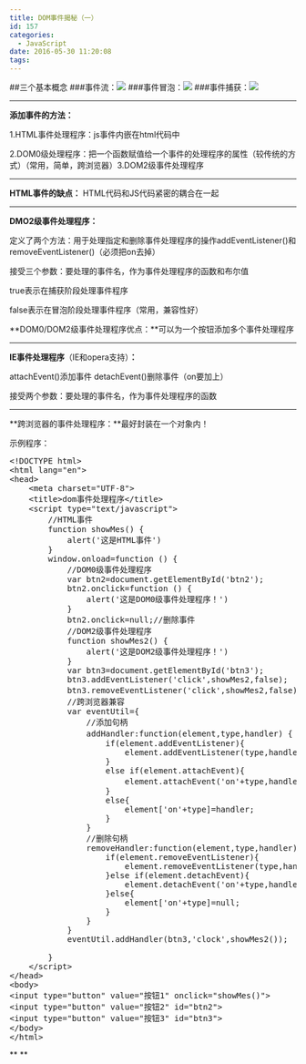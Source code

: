```yaml
---
title: DOM事件揭秘（一）
id: 157
categories:
  - JavaScript
date: 2016-05-30 11:20:08
tags:
---
```

##三个基本概念
###事件流：![](http://e.zohar.com.cn/wordpress/wp-content/uploads/2016/05/49592637d5a91e5f29ce2d503da33a81.jpeg)
###事件冒泡：![](http://e.zohar.com.cn/wordpress/wp-content/uploads/2016/05/381d8f294ba403fb47ec14fe346bb2fc.jpeg)
###事件捕获：![](http://e.zohar.com.cn/wordpress/wp-content/uploads/2016/05/536931176ba70a3ace2d6b18f6b07ce7.jpeg)
***
**添加事件的方法：**
<!--more-->
1.HTML事件处理程序：js事件内嵌在html代码中

2.DOM0级处理程序：把一个函数赋值给一个事件的处理程序的属性（较传统的方式）（常用，简单，跨浏览器）3.DOM2级事件处理程序
***
**HTML事件的缺点：**
HTML代码和JS代码紧密的耦合在一起
***
**DMO2级事件处理程序：**

定义了两个方法：用于处理指定和删除事件处理程序的操作addEventListener()和removeEventListener()（必须把on去掉）

接受三个参数：要处理的事件名，作为事件处理程序的函数和布尔值

true表示在捕获阶段处理事件程序

false表示在冒泡阶段处理事件程序（常用，兼容性好）

**DOM0/DOM2级事件处理程序优点：**可以为一个按钮添加多个事件处理程序
***
**IE事件处理程序**（IE和opera支持）**：**

attachEvent()添加事件
detachEvent()删除事件（on要加上）

接受两个参数：要处理的事件名，作为事件处理程序的函数
***
**跨浏览器的事件处理程序：**最好封装在一个对象内！

示例程序：
<pre>&lt;!DOCTYPE html&gt;
&lt;html lang="en"&gt;
&lt;head&gt;
    &lt;meta charset="UTF-8"&gt;
    &lt;title&gt;dom事件处理程序&lt;/title&gt;
    &lt;script type="text/javascript"&gt;
        //HTML事件
        function showMes() {
            alert('这是HTML事件')
        }
        window.onload=function () {
            //DOM0级事件处理程序
            var btn2=document.getElementById('btn2');
            btn2.onclick=function () {
                alert('这是DOM0级事件处理程序！')
            }
            btn2.onclick=null;//删除事件
            //DOM2级事件处理程序
            function showMes2() {
                alert('这是DOM2级事件处理程序！')
            }
            var btn3=document.getElementById('btn3');
            btn3.addEventListener('click',showMes2,false);
            btn3.removeEventListener('click',showMes2,false);//删除事件
            //跨浏览器兼容
            var eventUtil={
                //添加句柄
                addHandler:function(element,type,handler) {    //type参数不带on
                    if(element.addEventListener){
                        element.addEventListener(type,handler,false);
                    }
                    else if(element.attachEvent){
                        element.attachEvent('on'+type,handler);//IE浏览器处理事件
                    }
                    else{
                        element['on'+type]=handler;
                    }
                }
                //删除句柄
                removeHandler:function(element,type,handler){
                    if(element.removeEventListener){
                        element.removeEventListener(type,handler,false);
                    }else if(element.detachEvent){
                        element.detachEvent('on'+type,handler);
                    }else{
                        element['on'+type]=null;
                    }
                }
            }
            eventUtil.addHandler(btn3,'clock',showMes2());

        }
    &lt;/script&gt;
&lt;/head&gt;
&lt;body&gt;
&lt;input type="button" value="按钮1" onclick="showMes()"&gt;
&lt;input type="button" value="按钮2" id="btn2"&gt;
&lt;input type="button" value="按钮3" id="btn3"&gt;
&lt;/body&gt;
&lt;/html&gt;</pre>
**
**
